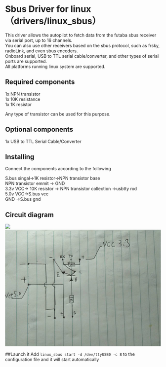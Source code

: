 # Sbus Driver for linux（drivers/linux_sbus）
This driver allows the autopilot to fetch data from the futaba sbus receiver via serial port, up to 16 channels.  
You can also use other receivers based on the sbus protocol, such as frsky, radioLink, and even sbus encoders.  
Onboard serial, USB to TTL serial cable/converter, and other types of serial ports are supported.  
All platforms running linux system are supported.  

## Required components

1x  NPN transistor  
1x  10K resistance  
1x  1K  resistor  

Any type of transistor can be used for this purpose. 

## Optional components
1x USB to TTL Serial Cable/Converter

## Installing
Connect the components according to the following  

S.bus singal->1K resistor->NPN transistor base  
NPN transistor emmit -> GND  
3.3v  VCC-> 10K resistor -> NPN transistor collection ->usbtty rxd  
5.0v  VCC->S.bus vcc  
GND ->S.bus gnd  

## Circuit diagram
![](http://www.playuav.com/uploads/article/20160310/56cf0f65bb1f7437c1618041a30dc308.png)
![](https://github.com/crossa/raspx4-sbus-rc-in/blob/master/sbusToSerial_small.jpg?raw=true)

##Launch it
Add `linux_sbus start -d /dev/ttyUSB0 -c 8` to the configuration file and it will start automatically

